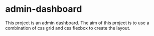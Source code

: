 # admin-dashboard
This project is an admin dashboard. The aim of this project is to use a combination of css grid and css flexbox to create the layout.